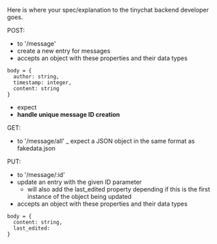 Here is where your spec/explanation to the tinychat backend developer goes.

POST:
- to '/message'
- create a new entry for messages
- accepts an object with these properties and their data types
```
body = {
  author: string,
  timestamp: integer,
  content: string
}
```
- expect 
- **handle unique message ID creation**

GET:
- to '/message/all'
_ expect a JSON object in the same format as fakedata.json

PUT:
- to '/message/:id'
- update an entry with the given ID parameter
  - will also add the last_edited property depending if this is the first instance of the object being updated
- accepts an object with these properties and their data types
```
body = {
  content: string,
  last_edited: 
}
```